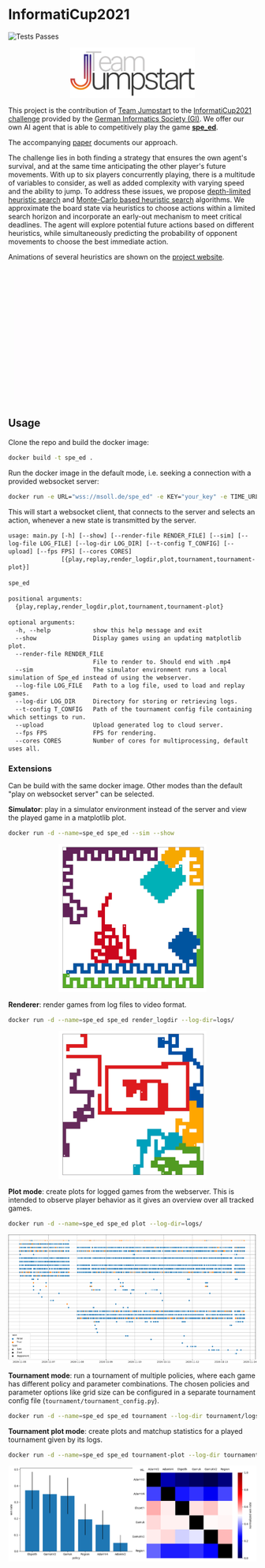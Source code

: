# InformatiCup2021

![Tests Passes](https://github.com/TeamJumpstart/InformatiCup2021/actions/workflows/docker-build.yml/badge.svg)

<div align="center">
  <img src="images/TeamJumpstart.png" alt="Team Jumpstart" width="50%"/>
</div>

This project is the contribution of [Team Jumpstart](https://teamjumpstart.github.io/) to the [InformatiCup2021 challenge](https://raw.githubusercontent.com/informatiCup/InformatiCup2021/master/call_for_participation_a4.pdf) provided by the [German Informatics Society (GI)](https://gi.de/).
We offer our own AI agent that is able to competitively play the game [**spe_ed**](https://github.com/InformatiCup/InformatiCup2021/blob/master/spe_ed.pdf).

The accompanying [paper](https://github.com/TeamJumpstart/InformatiCup2021/releases/download/v1.0.0-submission/Informaticup2021.Theoretische.Ausarbeitung.pdf) documents our approach.

The challenge lies in both finding a strategy that ensures the own agent's survival, and at the same time anticipating the other player's future movements. With up to six players concurrently playing, there is a multitude of variables to consider, as well as added complexity with varying speed and the ability to jump. To address these issues, we propose [depth-limited heuristic search](policies/action_search.py) and [Monte-Carlo based heuristic search](heuristics/randomprobing_heuristic.py) algorithms. We approximate the board state via heuristics to choose actions within a limited search horizon and incorporate an early-out mechanism to meet critical deadlines. The agent will explore potential future actions based on different heuristics, while simultaneously predicting the probability of opponent movements to choose the best immediate action.

Animations of several heuristics are shown on the [project website](https://teamjumpstart.github.io/InformatiCup2021/).

<div align="center">
  <a href="https://teamjumpstart.github.io/InformatiCup2021/">
    <img src="images\Jumpstart_teaser.gif" alt="Team Jumpstart"/>
  </a>
</div>

## Usage

Clone the repo and build the docker image:

```sh
docker build -t spe_ed .
```

Run the docker image in the default mode, i.e. seeking a connection with a provided websocket server:

```sh
docker run -e URL="wss://msoll.de/spe_ed" -e KEY="your_key" -e TIME_URL="https://msoll.de/spe_ed_time" spe_ed
```

This will start a websocket client, that connects to the server and selects an action, whenever a new state is transmitted by the server.

```text
usage: main.py [-h] [--show] [--render-file RENDER_FILE] [--sim] [--log-file LOG_FILE] [--log-dir LOG_DIR] [--t-config T_CONFIG] [--upload] [--fps FPS] [--cores CORES]
               [{play,replay,render_logdir,plot,tournament,tournament-plot}]

spe_ed

positional arguments:
  {play,replay,render_logdir,plot,tournament,tournament-plot}

optional arguments:
  -h, --help            show this help message and exit
  --show                Display games using an updating matplotlib plot.
  --render-file RENDER_FILE
                        File to render to. Should end with .mp4
  --sim                 The simulator environment runs a local simulation of Spe_ed instead of using the webserver.
  --log-file LOG_FILE   Path to a log file, used to load and replay games.
  --log-dir LOG_DIR     Directory for storing or retrieving logs.
  --t-config T_CONFIG   Path of the tournament config file containing which settings to run.
  --upload              Upload generated log to cloud server.
  --fps FPS             FPS for rendering.
  --cores CORES         Number of cores for multiprocessing, default uses all.
```

### Extensions

Can be build with the same docker image.
Other modes than the default "play on websocket server" can be selected.

**Simulator**: play in a simulator environment instead of the server and view the played game in a matplotlib plot.

```sh
docker run -d --name=spe_ed spe_ed --sim --show
```

<div align="center">
  <img src="/images/simulator.png" alt="Simulator" style="max-width: 100%;"/>
</div>

**Renderer**: render games from log files to video format.

```sh
docker run -d --name=spe_ed spe_ed render_logdir --log-dir=logs/
```

<div align="center">
  <img src="/images/renderer.png" alt="Renderer" style="max-width: 100%;"/>
</div>

**Plot mode**: create plots for logged games from the webserver. This is intended to observe player behavior as it gives an overview over all tracked games.

```sh
docker run -d --name=spe_ed spe_ed plot --log-dir=logs/
```

<div align="center">
  <img src="/images/game-history2.png" alt="Opponents Scatterplot" style="max-width: 100%;"/>
</div>

**Tournament mode**: run a tournament of multiple policies, where each game has different policy and parameter combinations. The chosen policies and parameter options like grid size can be configured in a separate tournament config file (`tournament/tournament_config.py`).

```sh
docker run -d --name=spe_ed spe_ed tournament --log-dir tournament/logs
```

**Tournament plot mode**: create plots and matchup statistics for a played tournament given by its logs.

```sh
docker run -d --name=spe_ed spe_ed tournament-plot --log-dir tournament/logs
```

<div align="center">
  <img src="/images/matchups.png" alt="Matchup Results" style="max-width: 100%;"/>
</div>
